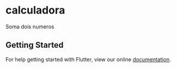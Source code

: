 # calculadora

Soma dois numeros

## Getting Started

For help getting started with Flutter, view our online
[documentation](https://flutter.io/).

